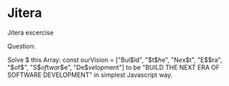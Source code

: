 # Jitera
Jitera excercise




Question:

Solve $ this Array: const ourVision = ["B$u$i$ld", "$t$$h$e", "N$e$x$t", "E$$ra", "$$o$f$", "S$$of$t$wa$r$e", "De$$ve$l$op$me$n$t"] to be "BUILD THE NEXT ERA OF SOFTWARE DEVELOPMENT" in simplest Javascript way.
